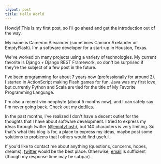```yaml
---
layout: post
title: Hello World
---
```



<div class="message">
  Howdy! This is my first post, so I'll go ahead and get the introduction out of the way.
</div>

My name is Cameron Alexander (sometimes Camorn Axelander or EmptyFlash). I'm a software developer for a start-up in Houston, Texas.

We've worked on many projects using a variety of technologies. My current favorite is Django + Django REST Framework, so don't be surprised if they're the subject of a few post in the future.

I've been programming for about 7 years now (professionally for around 2). I started in ActionScript making Flash games for fun. Java was my first love, but currently Python and Scala are tied for the title of My Favorite Programming Language.

I'm also a recent vim neophyte (about 5 months now), and I can safely say I'm never going back. Check out my [dotfiles](https://github.com/SoftwareWarlock/dotfiles).

In the past months, I've realized I don't have a decent outlet for the thoughts that I have about software development. I tried to express my ideas through twitter ([@emptyflash](https://twitter.com/emptyflash)), but 140 characters is very limiting. So that's what this blog is for, a place to express my ideas, maybe post some solutions to problems that I others would find useful.

If you'd like to contact me about anything (questions, concerns, hopes, dreams), [twitter](https://twitter.com/emptyflash) would be the best place. Otherwise, [email](mailto:emptyflash@gmail.com) is sufficient (though my response time may be subpar).
